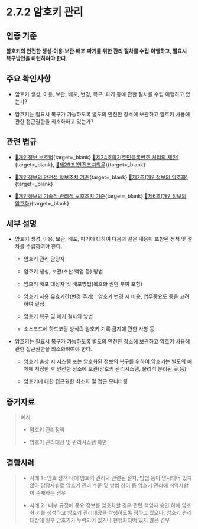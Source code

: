 # 2.7.2 암호키 관리

## 인증 기준

**암호키의 안전한 생성·이용·보관·배포·파기를 위한 관리 절차를 수립·이행하고, 필요시 복구방안을 마련하여야 한다.**

## 주요 확인사항

- 암호키 생성, 이용, 보관, 배포, 변경, 복구, 파기 등에 관한 절차를 수립·이행하고 있는가?

- 암호키는 필요시 복구가 가능하도록 별도의 안전한 장소에 보관하고 암호키 사용에 관한 접근권한을 최소화하고 있는가?

## 관련 법규

- [🔗개인정보 보호법](https://www.law.go.kr/법령/개인정보보호법 "새 창에서 열기"){target=_blank} [🔗제24조의2(주민등록번호 처리의 제한)](https://www.law.go.kr/법령/개인정보보호법/제24조의2 "새 창에서 열기"){target=_blank}, [🔗제29조(안전조치의무)](https://www.law.go.kr/법령/개인정보보호법/제29조 "새 창에서 열기"){target=_blank}

- [🔗개인정보의 안전성 확보조치 기준](https://www.law.go.kr/행정규칙/(개인정보보호위원회)개인정보의안전성확보조치기준/(2021-2,20210915)/제7조 "새 창에서 열기"){target=_blank} [🔗제7조(개인정보의 암호화)](https://www.law.go.kr/행정규칙/(개인정보보호위원회)개인정보의안전성확보조치기준/제7조 "새 창에서 열기"){target=_blank}

- [🔗개인정보의 기술적·관리적 보호조치 기준](https://www.law.go.kr/행정규칙/(개인정보보호위원회)개인정보의기술적·관리적보호조치기준/(2021-3,20210915)/제6조 "새 창에서 열기"){target=_blank} [🔗제6조(개인정보의 암호화)](https://www.law.go.kr/행정규칙/(개인정보보호위원회)개인정보의기술적·관리적보호조치기준/제6조 "새 창에서 열기"){target=_blank}

## 세부 설명

- 암호키 생성, 이용, 보관, 배포, 파기에 대하여 다음과 같은 내용이 포함된 정책 및 절차를 수립하여야 한다.

    - 암호키 관리 담당자

    - 암호키 생성, 보관(소산 백업 등) 방법

    - 암호키 배포 대상자 및 배포방법(복호화 권한 부여 포함)

    - 암호키 사용 유효기간(변경 주기) : 암호키 변경 시 비용, 업무중요도 등을 고려하여 결정

    - 암호키 복구 및 폐기 절차와 방법

    - 소스코드에 하드코딩 방식의 암호키 기록 금지에 관한 사항 등

- 암호키는 필요시 복구가 가능하도록 별도의 안전한 장소에 보관하고 암호키 사용에 관한 접근권한을 최소화하여야 한다.

    - 암호키 손상 시 시스템 또는 암호화된 정보의 복구를 위하여 암호키는 별도의 매체에 저장한 후 안전한 장소에 보관(암호키 관리시스템, 물리적 분리된 곳 등)

    - 암호키에 대한 접근권한 최소화 및 접근 모니터링

## 증거자료

> 예시
>
> - 암호키 관리정책
>
> - 암호키 관리대장 및 관리시스템 화면

## 결함사례

> - 사례 1 : 암호 정책 내에 암호키 관리와 관련된 절차, 방법 등이 명시되어 있지 않아 담당자별로 암호키 관리 수준 및 방법 상이 등 암호키 관리에 취약사항이 존재하는 경우
>
> - 사례 2 : 내부 규정에 중요 정보를 암호화할 경우 관련 책임자 승인 하에 암호화 키를 생성하고 암호키 관리대장을 작성하도록 정하고 있으나, 암호키 관리대장에 일부 암호키가 누락되어 있거나 현행화되어 있지 않은 경우
